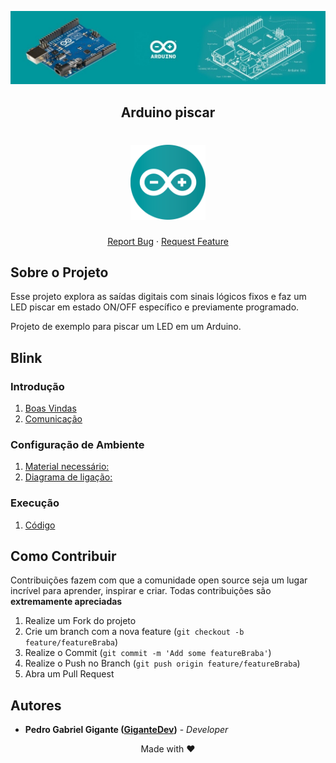 <p align="center">
  <a href="https://github.com/GiganteDev/Arduino/" target="_blank">
    <img src="https://github.com/GiganteDev/Arduino/blob/main/.github/img-banner-arduino.jpg">
  </a>
</p>

<p align="center">
  <h2 align="center">Arduino piscar</h2>

  <h1 align="center">
  <img src="https://github.com/GiganteDev/Arduino/blob/main/.github/img-arduino-logo.png" width="120">
</h1>
  
  <p align="center">
    <a href="https://github.com/GiganteDev/Arduino-piscar/issues">Report Bug</a>
    ·
    <a href="https://github.com/GiganteDev/Arduino-piscar/issues">Request Feature</a>
  </p>
</p>

## Sobre o Projeto
<p align="left">
  Esse projeto explora as saídas digitais com sinais lógicos fixos e faz um LED piscar em estado ON/OFF específico e previamente programado.

  Projeto de exemplo para piscar um LED em um Arduino.
</p>

## Blink

### Introdução

1. [Boas Vindas](/src/1-Introducao/1-Boas-vindas.md)
2. [Comunicação](/src/1-Introducao/2-Comunicacao.md)

### Configuração de Ambiente

1. [Material necessário:](/src/2-Ambiente/1-Material-necessario.md)
1. [Diagrama de ligação:](/src/2-Ambiente/2-Diagrama-de-ligacao.md)

### Execução

01. [Código](/src/3-Execucao/1-Codigo.md)


## Como Contribuir

Contribuições fazem com que a comunidade open source seja um lugar incrível para aprender, inspirar e criar. Todas contribuições
são **extremamente apreciadas**

1. Realize um Fork do projeto
2. Crie um branch com a nova feature (`git checkout -b feature/featureBraba`)
3. Realize o Commit (`git commit -m 'Add some featureBraba'`)
4. Realize o Push no Branch (`git push origin feature/featureBraba`)
5. Abra um Pull Request

## Autores

- **Pedro Gabriel Gigante ([GiganteDev](https://www.github.com/gigantedev/))** - _Developer_

<p align="center">Made with ❤️</p>
